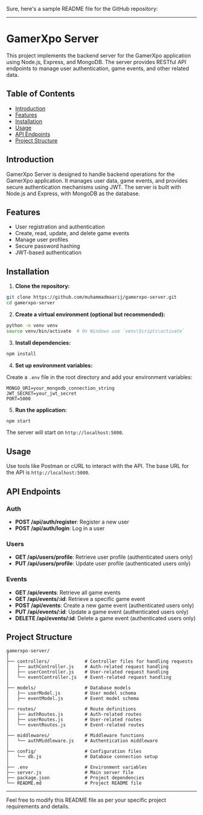 Sure, here's a sample README file for the GitHub repository:

---

# GamerXpo Server

This project implements the backend server for the GamerXpo application using Node.js, Express, and MongoDB. The server provides RESTful API endpoints to manage user authentication, game events, and other related data.

## Table of Contents

- [Introduction](#introduction)
- [Features](#features)
- [Installation](#installation)
- [Usage](#usage)
- [API Endpoints](#api-endpoints)
- [Project Structure](#project-structure)

## Introduction

GamerXpo Server is designed to handle backend operations for the GamerXpo application. It manages user data, game events, and provides secure authentication mechanisms using JWT. The server is built with Node.js and Express, with MongoDB as the database.

## Features

- User registration and authentication
- Create, read, update, and delete game events
- Manage user profiles
- Secure password hashing
- JWT-based authentication

## Installation

1. **Clone the repository:**

```bash
git clone https://github.com/muhammadmaarij/gamerxpo-server.git
cd gamerxpo-server
```

2. **Create a virtual environment (optional but recommended):**

```bash
python -m venv venv
source venv/bin/activate  # On Windows use `venv\Scripts\activate`
```

3. **Install dependencies:**

```bash
npm install
```

4. **Set up environment variables:**

Create a `.env` file in the root directory and add your environment variables:

```
MONGO_URI=your_mongodb_connection_string
JWT_SECRET=your_jwt_secret
PORT=5000
```

5. **Run the application:**

```bash
npm start
```

The server will start on `http://localhost:5000`.

## Usage

Use tools like Postman or cURL to interact with the API. The base URL for the API is `http://localhost:5000`.

## API Endpoints

### Auth

- **POST /api/auth/register**: Register a new user
- **POST /api/auth/login**: Log in a user

### Users

- **GET /api/users/profile**: Retrieve user profile (authenticated users only)
- **PUT /api/users/profile**: Update user profile (authenticated users only)

### Events

- **GET /api/events**: Retrieve all game events
- **GET /api/events/:id**: Retrieve a specific game event
- **POST /api/events**: Create a new game event (authenticated users only)
- **PUT /api/events/:id**: Update a game event (authenticated users only)
- **DELETE /api/events/:id**: Delete a game event (authenticated users only)

## Project Structure

```
gamerxpo-server/
│
├── controllers/             # Controller files for handling requests
│   ├── authController.js    # Auth-related request handling
│   ├── userController.js    # User-related request handling
│   └── eventController.js   # Event-related request handling
│
├── models/                  # Database models
│   ├── userModel.js         # User model schema
│   ├── eventModel.js        # Event model schema
│
├── routes/                  # Route definitions
│   ├── authRoutes.js        # Auth-related routes
│   ├── userRoutes.js        # User-related routes
│   └── eventRoutes.js       # Event-related routes
│
├── middlewares/             # Middleware functions
│   └── authMiddleware.js    # Authentication middleware
│
├── config/                  # Configuration files
│   └── db.js                # Database connection setup
│
├── .env                     # Environment variables
├── server.js                # Main server file
├── package.json             # Project dependencies
└── README.md                # Project README file
```

---

Feel free to modify this README file as per your specific project requirements and details.
